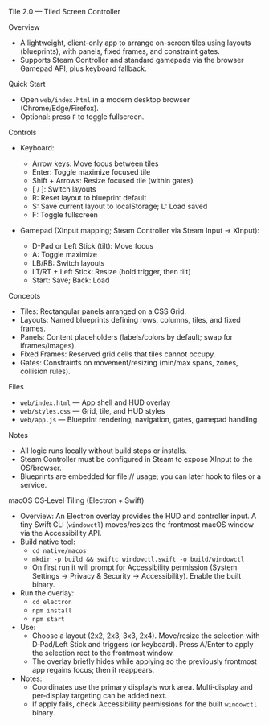 Tile 2.0 — Tiled Screen Controller

Overview

- A lightweight, client-only app to arrange on-screen tiles using layouts (blueprints), with panels, fixed
  frames, and constraint gates.
- Supports Steam Controller and standard gamepads via the browser Gamepad API, plus keyboard fallback.

Quick Start

- Open `web/index.html` in a modern desktop browser (Chrome/Edge/Firefox).
- Optional: press `F` to toggle fullscreen.

Controls

- Keyboard:

  - Arrow keys: Move focus between tiles
  - Enter: Toggle maximize focused tile
  - Shift + Arrows: Resize focused tile (within gates)
  - [ / ]: Switch layouts
  - R: Reset layout to blueprint default
  - S: Save current layout to localStorage; L: Load saved
  - F: Toggle fullscreen

- Gamepad (XInput mapping; Steam Controller via Steam Input → XInput):
  - D-Pad or Left Stick (tilt): Move focus
  - A: Toggle maximize
  - LB/RB: Switch layouts
  - LT/RT + Left Stick: Resize (hold trigger, then tilt)
  - Start: Save; Back: Load

Concepts

- Tiles: Rectangular panels arranged on a CSS Grid.
- Layouts: Named blueprints defining rows, columns, tiles, and fixed frames.
- Panels: Content placeholders (labels/colors by default; swap for iframes/images).
- Fixed Frames: Reserved grid cells that tiles cannot occupy.
- Gates: Constraints on movement/resizing (min/max spans, zones, collision rules).

Files

- `web/index.html` — App shell and HUD overlay
- `web/styles.css` — Grid, tile, and HUD styles
- `web/app.js` — Blueprint rendering, navigation, gates, gamepad handling

Notes

- All logic runs locally without build steps or installs.
- Steam Controller must be configured in Steam to expose XInput to the OS/browser.
- Blueprints are embedded for file:// usage; you can later hook to files or a service.

macOS OS‑Level Tiling (Electron + Swift)

- Overview: An Electron overlay provides the HUD and controller input. A tiny Swift CLI (`windowctl`)
  moves/resizes the frontmost macOS window via the Accessibility API.
- Build native tool:
  - `cd native/macos`
  - `mkdir -p build && swiftc windowctl.swift -o build/windowctl`
  - On first run it will prompt for Accessibility permission (System Settings → Privacy & Security →
    Accessibility). Enable the built binary.
- Run the overlay:
  - `cd electron`
  - `npm install`
  - `npm start`
- Use:
  - Choose a layout (2x2, 2x3, 3x3, 2x4). Move/resize the selection with D‑Pad/Left Stick and triggers (or
    keyboard). Press A/Enter to apply the selection rect to the frontmost window.
  - The overlay briefly hides while applying so the previously frontmost app regains focus; then it reappears.
- Notes:
  - Coordinates use the primary display’s work area. Multi‑display and per‑display targeting can be added
    next.
  - If apply fails, check Accessibility permissions for the built `windowctl` binary.
